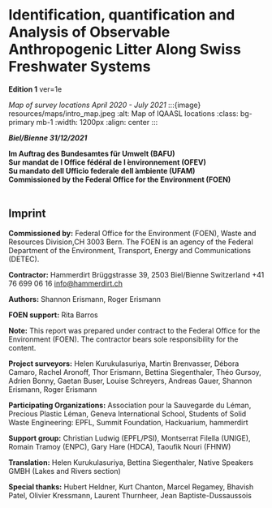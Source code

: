 # Identification, quantification and Analysis of Observable Anthropogenic Litter Along Swiss Freshwater Systems

__Edition 1__ ver=1e


_Map of survey locations April 2020 - July 2021_
:::{image} resources/maps/intro_map.jpeg
:alt: Map of IQAASL locations
:class: bg-primary mb-1
:width: 1200px
:align: center
:::

*__Biel/Bienne 31/12/2021__*

**Im Auftrag des Bundesamtes für Umwelt (BAFU)**  
**Sur mandat de l ́Office fédéral de l ́environnement (OFEV)**  
**Su mandato dell ́Ufficio federale dell ́ambiente (UFAM)**  
**Commissioned by the Federal Office for the Environment (FOEN)** 
<br/><br/>

## Imprint

__Commissioned by:__ Federal Office for the Environment (FOEN), Waste and Resources Division,CH 3003 Bern. The FOEN is an agency of the Federal Department of the Environment, Transport, Energy and Communications (DETEC). 

__Contractor:__ Hammerdirt Brüggstrasse 39, 2503 Biel/Bienne Switzerland +41 76 699 06 16 info@hammerdirt.ch 

__Authors:__ Shannon Erismann, Roger Erismann

__FOEN support:__ Rita Barros

__Note:__ This report was prepared under contract to the Federal Office for the Environment (FOEN). The contractor bears sole responsibility for the content. 

__Project surveyors:__ Helen Kurukulasuriya, Martin Brenvasser, Débora Camaro, Rachel Aronoff, Thor Erismann, Bettina Siegenthaler, Théo Gursoy, Adrien Bonny, Gaetan Buser, Louise Schreyers, Andreas Gauer, Shannon Erismann, Roger Erismann

__Participating Organizations:__ Association pour la Sauvegarde du Léman, Precious Plastic Léman, Geneva International School, Students of Solid Waste Engineering: EPFL, Summit Foundation, Hackuarium, hammerdirt

__Support group:__ Christian Ludwig (EPFL/PSI), Montserrat Filella (UNIGE), Romain Tramoy (ENPC), Gary Hare (HDCA), Taoufik Nouri (FHNW)

__Translation:__ Helen Kurukulasuriya, Bettina Siegenthaler, Native Speakers GMBH (Lakes and Rivers section) 

__Special thanks:__ Hubert Heldner, Kurt Chanton, Marcel Regamey, Bhavish Patel, Olivier Kressmann, Laurent Thurnheer, Jean Baptiste-Dussaussois



